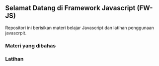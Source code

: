 ## Selamat Datang di Framework Javascript (FW-JS)

Repositori ini berisikan materi belajar Javascript dan latihan penggunaan javascrpit.

### Materi yang dibahas

### Latihan 
